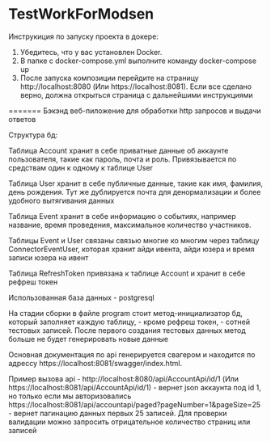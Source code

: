 # TestWorkForModsen

Инструкиция по запуску проекта в докере: 
1. Убедитесь, что у вас установлен Docker.
2. В папке с docker-compose.yml выполните команду docker-compose up 
3. После запуска композиции перейдите на страницу http://localhost:8080 (Или https://localhost:8081). Если все сделано верно, должна открыться страница с дальнейшими инструкциями
   
=======
Бэкэнд веб-пиложение для обработки http запросов и выдачи ответов

Структура бд: 

Таблица Account хранит в себе приватные данные об аккаунте пользователя, такие как пароль, почта и роль. Привязывается по средствам один к одному к таблице User

Таблица User хранит в себе публичные данные, такие как имя, фамилия, день рождения. Тут же дублируется почта для денормализации и более удобного вытягивания данных

Таблица Event хранит в себе информацию о событиях, например название, время проведения, максимальное количество участников.

Таблицы Event и User связаны связью многие ко многим через таблицу ConnectorEventUser, которая хранит айди ивента, айди юзера и время записи юзера на ивент

Таблица RefreshToken привязана к таблице Account и хранит в себе рефреш токен

Использованная база данных - postgresql 

На стадии сборки в файле program стоит метод-инициализатор бд, который заполняет каждую таблицу, - кроме рефреш токен, - сотней тестовых записей. После первого создания тестовых данных метод больше не будет генерировать новые данные

Основная документация по api генерируется свагером и находится по адрессу https://localhost:8081/swagger/index.html. 

Пример вызова api - http://localhost:8080/api/AccountApi/id/1 (Или https://localhost:8081/api/AccountApi/id/1) - вернет json аккаунта под id 1, но только если мы авторизовались
https://localhost:8081/api/accountapi/paged?pageNumber=1&pageSize=25 - вернет пагинацию данных первых 25 записей. Для проверки валидации можно запросить отрицательное количество страниц или записей
